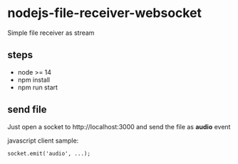 # nodejs-file-receiver-websocket

Simple file receiver as stream

## steps

- node >= 14
- npm install
- npm run start

## send file

Just open a socket to http://localhost:3000 and send the file as **audio** event

javascript client sample:

```
socket.emit('audio', ...);
```